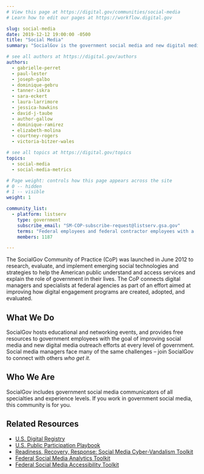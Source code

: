 ```yaml
---
# View this page at https://digital.gov/communities/social-media
# Learn how to edit our pages at https://workflow.digital.gov

slug: social-media
date: 2019-12-12 19:00:00 -0500
title: "Social Media"
summary: "SocialGov is the government social media and new digital media community of practice."

# see all authors at https://digital.gov/authors
authors:
  - gabrielle-perret
  - paul-lester
  - joseph-galbo
  - dominique-gebru
  - tanner-iskra
  - sara-eckert
  - laura-larrimore
  - jessica-hawkins
  - david-j-taube
  - author-gallow
  - dominique-ramirez
  - elizabeth-molina
  - courtney-rogers
  - victoria-bitzer-wales

# see all topics at https://digital.gov/topics
topics:
  - social-media
  - social-media-metrics

# Page weight: controls how this page appears across the site
# 0 -- hidden
# 1 -- visible
weight: 1

community_list:
  - platform: listserv
    type: government
    subscribe_email: "SM-COP-subscribe-request@listserv.gsa.gov"
    terms: "Federal employees and federal contractor employees with a .gov or .mil email address are eligible to join."
    members: 1187

---
```


The SocialGov Community of Practice (CoP) was launched in June 2012 to research, evaluate, and implement emerging social technologies and strategies to help the American public understand and access services and explain the role of government in their lives. The CoP connects digital managers and specialists at federal agencies as part of an effort aimed at improving how digital engagement programs are created, adopted, and evaluated.

## What We Do

SocialGov hosts educational and networking events, and provides free resources to government employees with the goal of improving social media and new digital media outreach efforts at every level of government. Social media managers face many of the same challenges – join SocialGov to connect with others _who get it_.

## Who We Are

SocialGov includes government social media communicators of all specialties and experience levels. If you work in government social media, this community is for you.

## Related Resources

- [U.S. Digital Registry](https://digital.gov/services/u-s-digital-registry/)
- [U.S. Public Participation Playbook](https://participation.usa.gov)
- [Readiness, Recovery, Response: Social Media Cyber-Vandalism Toolkit](https://digital.gov/resources/readiness-recovery-response-social-media-cyber-vandalism-toolkit/)
- [Federal Social Media Analytics Toolkit](https://digital.gov/resources/federal-social-media-accessibility-toolkit-hackpad/)
- [Federal Social Media Accessibility Toolkit](https://digital.gov/resources/federal-social-media-accessibility-toolkit-hackpad/)
